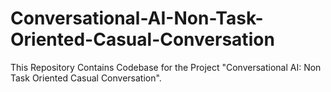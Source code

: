# Conversational-AI-Non-Task-Oriented-Casual-Conversation
This Repository Contains Codebase for the Project "Conversational AI: Non Task Oriented Casual Conversation".
